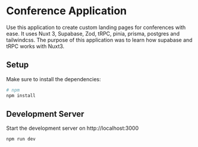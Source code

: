 # Conference Application

Use this application to create custom landing pages for conferences with ease. It uses Nuxt 3, Supabase, Zod, tRPC, pinia, prisma, postgres and tailwindcss. The purpose of this application was to learn how supabase and tRPC works with Nuxt3.

## Setup

Make sure to install the dependencies:

```bash
# npm
npm install
```

## Development Server

Start the development server on http://localhost:3000

```bash
npm run dev
```

